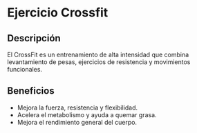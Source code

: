 # Ejercicio Crossfit

## Descripción
El CrossFit es un entrenamiento de alta intensidad que combina levantamiento de pesas, ejercicios de resistencia y movimientos funcionales.

## Beneficios
- Mejora la fuerza, resistencia y flexibilidad.
- Acelera el metabolismo y ayuda a quemar grasa.
- Mejora el rendimiento general del cuerpo.